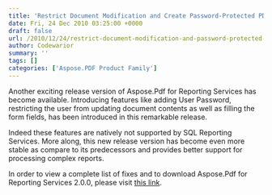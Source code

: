 ```yaml
---
title: 'Restrict Document Modification and Create Password-Protected PDF'
date: Fri, 24 Dec 2010 03:25:00 +0000
draft: false
url: /2010/12/24/restrict-document-modification-and-password-protected-pdf/
author: Codewarior
summary: ''
tags: []
categories: ['Aspose.PDF Product Family']
---
```


Another exciting release version of Aspose.Pdf for Reporting Services has become available. Introducing features like adding User Password, restricting the user from updating document contents as well as filling the form fields, has been introduced in this remarkable release.  

Indeed these features are natively not supported by SQL Reporting Services. More along, this new release version has become even more stable as compare to its predecessors and provides better support for processing complex reports.  

In order to view a complete list of fixes and to download Aspose.Pdf for Reporting Services 2.0.0, please visit [this link][1].




[1]: https://downloads.aspose.com/pdf/reportingservices




